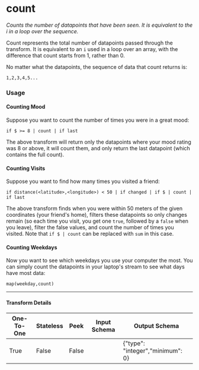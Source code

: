 # count
*Counts the number of datapoints that have been seen. It is equivalent to the i in a loop over the sequence.*

Count represents the total number of datapoints passed through the transform. It is equivalent to an `i` used in a loop over an array, with the difference that count starts from 1, rather than 0.

No matter what the datapoints, the sequence of data that count returns is:

```
1,2,3,4,5...
```

### Usage

#### Counting Mood
Suppose you want to count the number of times you were in a great mood:
```
if $ >= 8 | count | if last
```

The above transform will return only the datapoints where your mood rating was 8 or above, it will count them, and only return the last datapoint (which contains the full count).

#### Counting Visits
Suppose you want to find how many times you visited a friend:

```
if distance(<latitude>,<longitude>) < 50 | if changed | if $ | count | if last
```

The above transform finds when you were within 50 meters of the given coordinates (your friend's home), filters these datapoints so only changes remain (so each time you visit, you get one `true`, followed by a `false` when you leave), filter the false values, and count the number of times you visited. Note that `if $ | count` can be replaced with `sum` in this case.

#### Counting Weekdays
Now you want to see which weekdays you use your computer the most. You can simply count the datapoints in your laptop's stream to see what days have most data:

```
map(weekday,count)
```


---

#### Transform Details
<table class='pipescriptargs'><thead><tr><th>One-To-One</th><th>Stateless</th><th>Peek</th><th>Input Schema</th><th>Output Schema</th></tr></thead><tr><td>True</td><td>False</td><td>False</td><td></td><td>{"type": "integer","minimum": 0}</td></tr></table>

